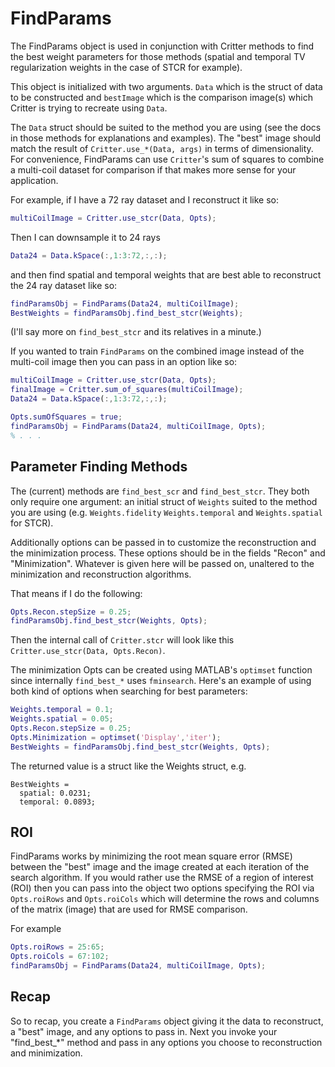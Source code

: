# FindParams

The FindParams object is used in conjunction with Critter methods to find the best weight parameters for those methods (spatial and temporal TV regularization weights in the case of STCR for example).

This object is initialized with two arguments. `Data` which is the struct of data to be constructed and `bestImage` which is the comparison image(s) which Critter is trying to recreate using `Data`.

The `Data` struct should be suited to the method you are using (see the docs in those methods for explanations and examples). The "best" image should match the result of `Critter.use_*(Data, args)` in terms of dimensionality. For convenience, FindParams can use `Critter`'s sum of squares to combine a multi-coil dataset for comparison if that makes more sense for your application.

For example, if I have a 72 ray dataset and I reconstruct it like so:

```matlab
multiCoilImage = Critter.use_stcr(Data, Opts);
```

Then I can downsample it to 24 rays

```matlab
Data24 = Data.kSpace(:,1:3:72,:,:);
```

and then find spatial and temporal weights that are best able to reconstruct the 24 ray dataset like so:

```matlab
findParamsObj = FindParams(Data24, multiCoilImage);
BestWeights = findParamsObj.find_best_stcr(Weights);
```

(I'll say more on `find_best_stcr` and its relatives in a minute.)

If you wanted to train `FindParams` on the combined image instead of the multi-coil image then you can pass in an option like so:

```matlab
multiCoilImage = Critter.use_stcr(Data, Opts);
finalImage = Critter.sum_of_squares(multiCoilImage);
Data24 = Data.kSpace(:,1:3:72,:,:);

Opts.sumOfSquares = true;
findParamsObj = FindParams(Data24, multiCoilImage, Opts);
% . . .
```


## Parameter Finding Methods

The (current) methods are `find_best_scr` and `find_best_stcr`. They both only require one argument: an initial struct of `Weights` suited to the method you are using (e.g. `Weights.fidelity` `Weights.temporal` and `Weights.spatial` for STCR).

Additionally options can be passed in to customize the reconstruction and the minimization process. These options should be in the fields "Recon" and "Minimization". Whatever is given here will be passed on, unaltered to the minimization and reconstruction algorithms.

That means if I do the following:

```matlab
Opts.Recon.stepSize = 0.25;
findParamsObj.find_best_stcr(Weights, Opts);
```

Then the internal call of `Critter.stcr` will look like this `Critter.use_stcr(Data, Opts.Recon)`.

The minimization Opts can be created using MATLAB's `optimset` function since internally `find_best_*` uses `fminsearch`. Here's an example of using both kind of options when searching for best parameters:

```matlab
Weights.temporal = 0.1;
Weights.spatial = 0.05;
Opts.Recon.stepSize = 0.25;
Opts.Minimization = optimset('Display','iter');
BestWeights = findParamsObj.find_best_stcr(Weights, Opts);
```

The returned value is a struct like the Weights struct, e.g.

```
BestWeights =
  spatial: 0.0231;
  temporal: 0.0893;
```

## ROI

FindParams works by minimizing the root mean square error (RMSE) between the "best" image and the image created at each iteration of the search algorithm. If you would rather use the RMSE of a region of interest (ROI) then you can pass into the object two options specifying the ROI via `Opts.roiRows` and `Opts.roiCols` which will determine the rows and columns of the matrix (image) that are used for RMSE comparison.

For example

```matlab
Opts.roiRows = 25:65;
Opts.roiCols = 67:102;
findParamsObj = FindParams(Data24, multiCoilImage, Opts);
```

## Recap

So to recap, you create a `FindParams` object giving it the data to reconstruct, a "best" image, and any options to pass in. Next you invoke your "find_best_*" method and pass in any options you choose to reconstruction and minimization.
